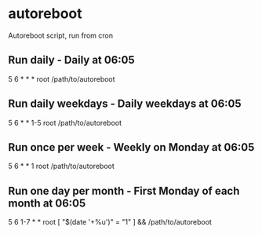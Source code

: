 # autoreboot
Autoreboot script, run from cron

## Run daily - Daily at 06:05

5 6 * * * root /path/to/autoreboot

## Run daily weekdays - Daily weekdays at 06:05

5 6 * * 1-5 root /path/to/autoreboot

## Run once per week - Weekly on Monday at 06:05

5 6 * * 1 root /path/to/autoreboot

## Run one day per month - First Monday of each month at 06:05

5 6 1-7 * * root [ "$(date '+\%u')" = "1" ] && /path/to/autoreboot
